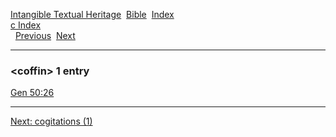 [Intangible Textual Heritage](../../index)  [Bible](../index) 
[Index](index)   
[c Index](_c_)  
  [Previous](c02286)  [Next](c02288) 

------------------------------------------------------------------------

### &lt;coffin&gt; 1 entry

[Gen 50:26](../kjv/gen050.htm#026)  

------------------------------------------------------------------------

[Next: cogitations (1)](c02288)
